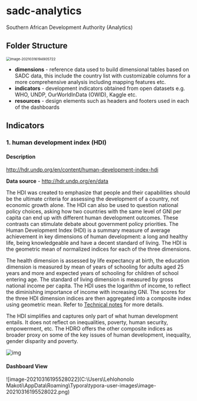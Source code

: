 # sadc-analytics
Southern African Development Authority (Analytics)

## Folder Structure

<img src="C:\Users\Lehlohonolo Makoti\AppData\Roaming\Typora\typora-user-images\image-20210316194905722.png" alt="image-20210316194905722" style="zoom:67%;" />

- **dimensions** - reference data used to build dimensional tables based on SADC data, this include the country list with customizable columns for a more comprehensive analysis including mapping features etc. 
- **indicators** - development indicators obtained from open datasets e.g. WHO, UNDP, OurWorldInData (OWID), Kaggle etc.
- **resources** - design elements such as headers and footers used in each of the dashboards



## Indicators

### 1. human development index (HDI)

#### **Description** 

http://hdr.undp.org/en/content/human-development-index-hdi

**Data source** - http://hdr.undp.org/en/data

The HDI was created to emphasize that people and their capabilities should  be the ultimate criteria for assessing the development of a country, not economic growth alone. The HDI can also be used to question national  policy choices, asking how two countries with the same level of GNI per  capita can end up with different human development outcomes. These  contrasts can stimulate debate about government policy priorities.
 The Human Development Index (HDI) is a summary measure of average  achievement in key dimensions of human development: a long and healthy  life, being knowledgeable and have a decent standard of living. The HDI  is the geometric mean of normalized indices for each of the three  dimensions.

The health dimension is assessed by life expectancy at birth, the  education dimension is measured by mean of years of schooling for adults aged 25 years and more and expected years of schooling for children of  school entering age. The standard of living dimension is measured by  gross national income per capita. The HDI uses the logarithm of income,  to reflect the diminishing importance of income with increasing GNI. The scores for the three HDI dimension indices are then aggregated into a  composite index using geometric mean. Refer to [Technical notes](http://hdr.undp.org/sites/default/files/hdr2020_technical_notes.pdf) for more details.

The HDI simplifies and captures only part of what human development  entails. It does not reflect on inequalities, poverty, human security,  empowerment, etc. The HDRO offers the other composite indices as broader proxy on some of the key issues of human development, inequality,  gender disparity and poverty.

![img](http://hdr.undp.org/sites/default/files/hdi_2020.jpg)



#### Dashboard View

![image-20210316195528022](C:\Users\Lehlohonolo Makoti\AppData\Roaming\Typora\typora-user-images\image-20210316195528022.png)